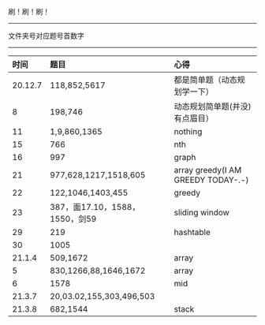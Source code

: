 刷！刷！刷！
***
文件夹号对应题号首数字
***
|时间    |题目        |          心得|
| :---------- | :-----------  | :----------- |
|20.12.7 |118,852,5617 | 都是简单题（动态规划学一下）  |
|8 |198,746 | 动态规划简单题(并没)有点眉目）  |
|11 |1,9,860,1365 | nothing |
|15|766|nth|
|16|997|graph|
|21|977,628,1217,1518,605|array greedy(I AM GREEDY TODAY-.-)|
|22|122,1046,1403,455|greedy|
|23|387，面17.10，1588，1550，剑59|sliding window|
|29|219|hashtable|
|30|1005||
|21.1.4|509,1672|array|
|5|830,1266,88,1646,1672|array|
|6|1578|mid|
|21.3.7|20,03.02,155,303,496,503||
|21.3.8|682,1544|stack|